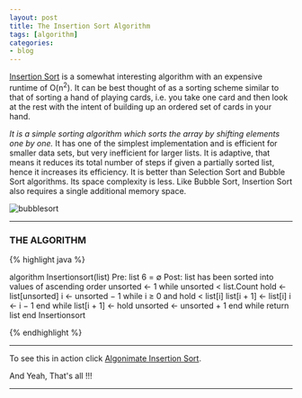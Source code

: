 ```yaml
---
layout: post
title: The Insertion Sort Algorithm
tags: [algorithm]
categories:
- blog
---
```

[Insertion Sort](#) is a somewhat interesting algorithm with an expensive runtime of
O(n<sup>2</sup>). It can be best thought of as a sorting scheme similar to that of sorting
a hand of playing cards, i.e. you take one card and then look at the rest with
the intent of building up an ordered set of cards in your hand.

*It is a simple sorting algorithm which sorts the array by shifting elements one by one.*
It has one of the simplest implementation and is efficient for smaller data sets, but very
inefficient for larger lists. It is adaptive, that means it reduces its total number of 
steps if given a partially sorted list, hence it increases its efficiency.
It is better than Selection Sort and Bubble Sort algorithms. Its space complexity is less.
Like Bubble Sort, Insertion Sort also requires a single additional memory space.


![bubblesort](http://blog.thegeeq.gq/images/insertion-sort.png)

---
### THE ALGORITHM

{% highlight java %}

algorithm Insertionsort(list)
  Pre: list 6 = ∅
  Post: list has been sorted into values of ascending order
  unsorted ← 1
  while unsorted < list.Count
    hold ← list[unsorted]
    i ← unsorted − 1
    while i ≥ 0 and hold < list[i]
      list[i + 1] ← list[i]
      i ← i − 1
    end while
    list[i + 1] ← hold
    unsorted ← unsorted + 1
  end while
  return list
end Insertionsort

{% endhighlight %}

---

To see this in action click [Algonimate Insertion Sort](http://algonimator.thegeeq.gq/#path=sorting/insertion/basic).

And Yeah, That's all !!!

---

